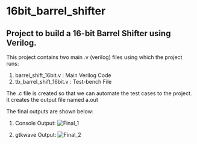 # 16bit_barrel_shifter
Project to build a 16-bit Barrel Shifter using Verilog.
-------------------------------------------------------------------------------------
This project contains two main .v (verilog) files using which the project runs:
1. barrel_shift_16bit.v : Main Verilog Code
2. tb_barrel_shift_16bit.v : Test-bench File

The .c file is created so that we can automate the test cases to the project.
It creates the output file named a.out

The final outputs are shown below:
1. Console Output:
![Final_1](https://user-images.githubusercontent.com/55109349/124074932-cbc06a80-da61-11eb-9d07-a7e4cf8a74c9.PNG)

2. gtkwave Output:
![Final_2](https://user-images.githubusercontent.com/55109349/124074946-cf53f180-da61-11eb-9859-f55359aa8ad7.png)
